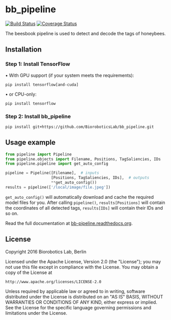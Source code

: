 # bb_pipeline

[![Build Status](https://travis-ci.org/BioroboticsLab/bb_pipeline.svg?branch=master)](https://travis-ci.org/BioroboticsLab/bb_pipeline) [![Coverage Status](https://coveralls.io/repos/github/BioroboticsLab/bb_pipeline/badge.svg?branch=master)](https://coveralls.io/github/BioroboticsLab/bb_pipeline?branch=master)

The beesbook pipeline is used to detect and decode the tags of honeybees.

## Installation
### Step 1: Install TensorFlow
• With GPU support (if your system meets the requirements):

``` 
pip install tensorflow[and-cuda]
```

• or CPU-only:
```
pip install tensorflow
```
### Step 2: Install bb_pipeline

```
pip install git+https://github.com/BioroboticsLab/bb_pipeline.git
```

## Usage example

```python
from pipeline import Pipeline
from pipeline.objects import Filename, Positions, TagSaliencies, IDs
from pipeline.pipeline import get_auto_config

pipeline = Pipeline([Filename],  # inputs
                    [Positions, TagSaliencies, IDs],  # outputs
                    **get_auto_config())
results = pipeline(['/local/image/file.jpeg'])
```

```get_auto_config()``` will automatically download and cache the required model files for you. After calling ```pipeline()```, ```results[Positions]``` will contain the coordinates of all detected tags, ```results[IDs]``` will contain their IDs and so on.

Read the full documentation at [bb-pipeline.readthedocs.org](http://bb-pipeline.readthedocs.org/).

## License

Copyright 2016 Biorobotics Lab, Berlin

Licensed under the Apache License, Version 2.0 (the "License"); you may not use this file except in compliance with the License. You may obtain a copy of the License at

    http://www.apache.org/licenses/LICENSE-2.0

Unless required by applicable law or agreed to in writing, software distributed under the License is distributed on an "AS IS" BASIS, WITHOUT WARRANTIES OR CONDITIONS OF ANY KIND, either express or implied. See the License for the specific language governing permissions and limitations under the License.
